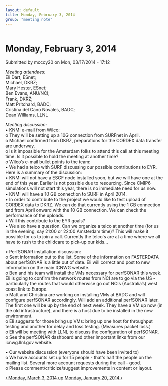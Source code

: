```yaml
---
layout: default
title: Monday, February 3, 2014
group: "meeting note"
---
```


<div id="content" class="column">
    <div class="section">
        <a id="main-content"></a>
        <h1 class="title" id="page-title">
            Monday, February 3, 2014        
        </h1>
        <div class="region region-content">
            <div id="block-system-main" class="block block-system">
                <div class="content">
                    <div id="node-17" class="node node-book node-full clearfix" about="/content/monday-february-3-2014" typeof="sioc:Item foaf:Document">
                        <span property="dc:title" content="Monday, February 3, 2014" class="rdf-meta element-hidden"></span><span property="sioc:num_replies" content="0" datatype="xsd:integer" class="rdf-meta element-hidden"></span>
                        <div class="meta submitted">
                            <span property="dc:date dc:created" content="2014-03-17T17:12:36-07:00" datatype="xsd:dateTime" rel="sioc:has_creator">Submitted by <span class="username" xml:lang="" about="/user/3" typeof="sioc:UserAccount" property="foaf:name" datatype="">mccoy20</span> on Mon, 03/17/2014 - 17:12</span>    
                        </div>
                        <div class="content clearfix">
                            <div class="field field-name-body field-type-text-with-summary field-label-hidden">
                                <div class="field-items">
                                    <div class="field-item even" property="content:encoded">
                                        <p><em>Meeting attendees:</em><br>
                                            Eli Dart, ESnet;<br>
                                            Michael, DKRZ;<br>
                                            Mary Hester, ESnet;<br>
                                            Ben Evans, ANU/NCI;<br>
                                            Frank, DKRZ;<br>
                                            Matt Pritchard, BADC;<br>
                                            Cristina del Cano Novales, BADC;<br>
                                            Dean Williams, LLNL
                                        </p>
                                        <p><em>Meeting discussion:</em><br>
                                            • KNMI e-mail from Wilco:<br>
                                            o They will be setting up a 10G connection from SURFnet in April.<br>
                                            o  Michael confirmed from DKRZ, preparations for the CORDEX data transfer are underway.<br>
                                            o Is it impossible for the Amsterdam folks to attend this call at this meeting time. Is it possible to hold the meeting at another time?<br>
                                            o Wilco’s e-mail bullet points to the team:<br>
                                            • We had a telco with SURF discussing our possible contributions to EYR. Here is a summary of the discussion:<br>
                                            • KNMI will not have a ESGF node installed soon, but we will have one at the end of this year. Earlier is not possible due to resourcing. Since CMIP6 simulations will not start this year, there is no immediate need for us now.<br>
                                            • KNMI will have a 10 GB connection to SURF in April 2014.<br>
                                            • In order to contribute to the project we would like to test upload of CORDEX data to DKRZ. We can do that currently using the 1 GB connection and from April onward with the 10 GB connection. We can check the performance of the uploads.<br>
                                            • Will this contribute to the EYR goals?<br>
                                            • We also have a question. Can we organize a telco at another time (for us in the evening, say 21:00 or 22:00 Amsterdam time)? This will make it possible for us to join a call. Currently the telco's are at a time where we all have to rush to the childcare to pick-up our kids...
                                        </p>
                                        <p>•  PerfSONAR installation discussion:<br>
                                            o Sent information out to the list. Some of the information on FASTERDATA about perfSONAR is a little out of date. Eli will correct and post to new information on the main ICNWG website.<br>
                                            o Ben and his team will install the VMs necessary for perfSONAR this week. Eli is going to confirm the network routes from NCI are to go via the US - particularly the routes that would otherwise go out NCIs (Australia’s) west coast link to Europe.<br>
                                            o Matt and Christina are working on installing VMs at BADC and will configure perfSONAR accordingly. Will add an additional perfSONAR later. The first one will be up by the end of next week. They have a VM up now (in the old infrastructure), and there is a host due to be installed in the new environment.<br>
                                            o Eli suggests for those bring up VMs: bring up one host for throughput testing and another for delay and loss testing. (Measures packet loss.)<br>
                                            o Eli will be meeting with LLNL to discuss the configuration of perfSONAR.<br>
                                            o See the perfSONAR dashboard and other important links from our icnwg.llnl.gov website.
                                        </p>
                                        <p>•  Our website discussion (everyone should have been invited to)<br>
                                            o We have accounts set up for 15 people - that's half the people on the mailing list. Several more account requests during the call - good.<br>
                                            o Please comment/criticize/suggest improvements in content or layout.
                                        </p>
                                    </div>
                                </div>
                            </div>
                            <div id="book-navigation-14" class="book-navigation">
                                <div class="page-links clearfix">
                                    <a href="/content/monday-march-3-2014" class="page-previous" title="Go to previous page">‹ Monday, March 3, 2014 </a>
                                    <a href="/content/meeting-notes" class="page-up" title="Go to parent page">up</a>
                                    <a href="/content/monday-january-20-2014" class="page-next" title="Go to next page">Monday, January 20, 2014 ›</a>
                                </div>
                            </div>
                        </div>
                    </div>
                </div>
            </div>
        </div>
    </div>
</div>